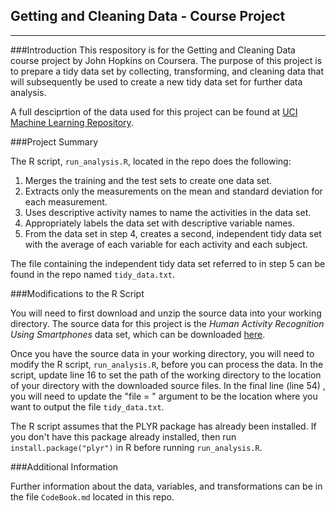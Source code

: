 ## Getting and Cleaning Data - Course Project

--------------------------------------------------------------------------------------

###Introduction
This respository is for the Getting and Cleaning Data course project by John Hopkins on Coursera. The purpose of this project is to prepare a tidy data set by collecting, transforming, and cleaning data that will subsequently be used to create a new tidy data set for further data analysis.

A full desciprtion of the data used for this project can be found at [UCI Machine Learning Repository](http://archive.ics.uci.edu/ml/datasets/Human+Activity+Recognition+Using+Smartphones).


###Project Summary

The R script, `run_analysis.R`, located in the repo does the following:

1. Merges the training and the test sets to create one data set.
2. Extracts only the measurements on the mean and standard deviation for each measurement. 
3. Uses descriptive activity names to name the activities in the data set.
4. Appropriately labels the data set with descriptive variable names. 
5. From the data set in step 4, creates a second, independent tidy data set with the average of each variable for each activity and each subject.

The file containing the independent tidy data set referred to in step 5 can be found in the repo named `tidy_data.txt`.


###Modifications to the R Script

You will need to first download and unzip the source data into your working directory. The source data for this project is the *Human Activity Recognition Using Smartphones* data set, which can be downloaded [here](https://d396qusza40orc.cloudfront.net/getdata%2Fprojectfiles%2FUCI%20HAR%20Dataset.zip). 

Once you have the source data in your working directory, you will need to modify the R script, `run_analysis.R`, before you can process the data. In the script, update line 16 to set the path of the working directory to the location of your directory with the downloaded source files. In the final line (line 54) , you will need to update the "file = " argument to be the location where you want to output the file `tidy_data.txt`. 

The R script assumes that the PLYR package has already been installed. If you don't have this package already installed, then run `install.package("plyr")` in R before running `run_analysis.R`.   

###Additional Information

Further information about the data, variables, and transformations can be in the file  `CodeBook.md` located in this repo.